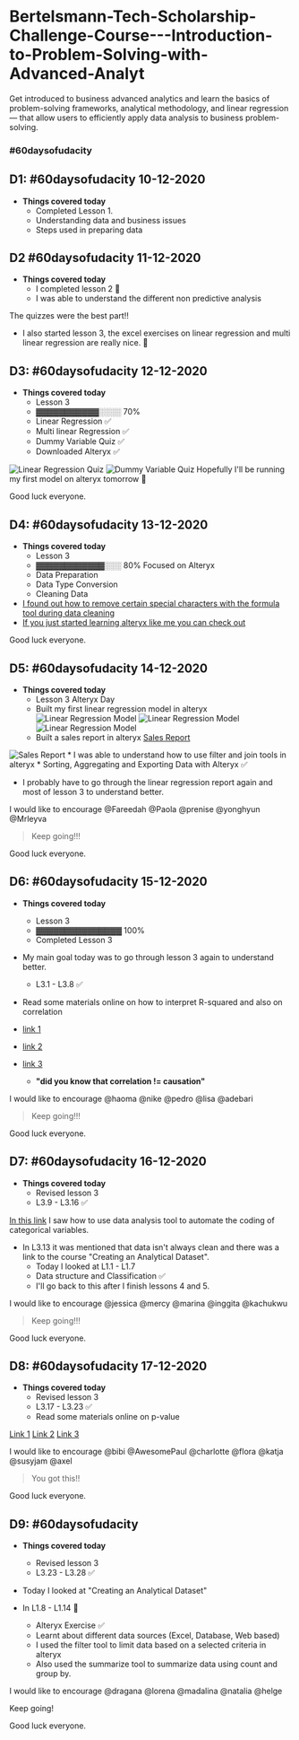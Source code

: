 # Bertelsmann-Tech-Scholarship-Challenge-Course---Introduction-to-Problem-Solving-with-Advanced-Analyt
Get introduced to business advanced analytics and learn the basics of problem-solving frameworks, analytical methodology, and linear regression — that allow users to efficiently apply data analysis to business problem-solving.
### #60daysofudacity 
## D1: #60daysofudacity 10-12-2020
 - **Things covered today** 
    - Completed Lesson 1.
    - Understanding data and business issues 
    - Steps used in preparing data

## D2 #60daysofudacity 11-12-2020
 - **Things covered today**
    * I completed lesson 2 🥳 
    * I was able to understand the different non predictive analysis 
 
The quizzes were the best part!!

- I also started lesson 3, the excel exercises on linear regression and multi linear regression are really nice. 🙌


## D3: #60daysofudacity 12-12-2020 
- **Things covered today**
   * Lesson 3
    - ▓▓▓▓▓▓▓▓▓▓▓░░░░ 70%
   * Linear Regression ✅
   * Multi linear Regression ✅
   * Dummy Variable Quiz ✅
   * Downloaded Alteryx ✅

![Linear Regression Quiz](https://github.com/oluwatosin17/Bertelsmann-Tech-Scholarship-Challenge-Course---Introduction-to-Problem-Solving-with-Advanced-Analyt/blob/main/Images/Screenshot_20210112_112052.jpg) 
![Dummy Variable Quiz](https://github.com/oluwatosin17/Bertelsmann-Tech-Scholarship-Challenge-Course---Introduction-to-Problem-Solving-with-Advanced-Analyt/blob/main/Images/Screenshot_20210112_114125.jpg) 
Hopefully I'll be running my first model on alteryx tomorrow 🤞

Good luck everyone.

## D4: #60daysofudacity 13-12-2020
- **Things covered today**
   * Lesson 3
   * ▓▓▓▓▓▓▓▓▓▓▓▓░░░ 80%
Focused on Alteryx 
   * Data Preparation
   * Data Type Conversion
   * Cleaning Data
- [I found out how to remove certain special characters with the formula tool during data cleaning](https://community.alteryx.com/t5/Alteryx-Designer-Discussions/Remove-certain-special-characters/td-p/108697) 
- [If you just started learning alteryx like me you can check out](https://www.analyseup.com/learn-alteryx/alteryx-introduction.html) 

Good luck everyone. 

## D5: #60daysofudacity 14-12-2020
- **Things covered today**
    * Lesson 3
Alteryx Day  
    * Built my first linear regression model in alteryx 
![Linear Regression Model](https://github.com/oluwatosin17/Bertelsmann-Tech-Scholarship-Challenge-Course---Introduction-to-Problem-Solving-with-Advanced-Analyt/blob/main/Images/first%20model%20result.png) 
![Linear Regression Model](https://github.com/oluwatosin17/Bertelsmann-Tech-Scholarship-Challenge-Course---Introduction-to-Problem-Solving-with-Advanced-Analyt/blob/main/Images/first%20model%20result2.png) 
![Linear Regression Model](https://github.com/oluwatosin17/Bertelsmann-Tech-Scholarship-Challenge-Course---Introduction-to-Problem-Solving-with-Advanced-Analyt/blob/main/Images/first%20model%20result1.png) 
    * Built a sales report in alteryx [Sales Report](https://www.analyseup.com/learn-alteryx/alteryx-introduction.html) 

![Sales Report](https://github.com/oluwatosin17/Bertelsmann-Tech-Scholarship-Challenge-Course---Introduction-to-Problem-Solving-with-Advanced-Analyt/blob/main/Images/sales.png) 
    * I was able to understand how to use filter and join tools in alteryx 
    * Sorting, Aggregating and Exporting Data with Alteryx ✅

- I probably have to go through the linear regression report again and most of lesson 3 to understand better. 

I would like to encourage @Fareedah @Paola @prenise @yonghyun @Mrleyva 

> Keep going!!! 



Good luck everyone. 


## D6: #60daysofudacity 15-12-2020
- **Things covered today**
  * Lesson 3
  * ▓▓▓▓▓▓▓▓▓▓▓▓▓▓▓ 100%
  * Completed Lesson 3

- My main goal today was to go through lesson 3 again to understand better. 
     * L3.1 - L3.8 ✅ 
- Read some materials online on how to interpret R-squared and also on correlation 

- [link 1](https://www.displayr.com/8-tips-for-interpreting-r-squared/)
- [link 2](https://blog.minitab.com/blog/adventures-in-statistics-2/regression-analysis-how-do-i-interpret-r-squared-and-assess-the-goodness-of-fit)
- [link 3](https://www.mathsisfun.com/data/correlation.html)

  * **"did you know that correlation != causation"**


I would like to encourage @haoma @nike @pedro @lisa @adebari 

> Keep going!!! 

Good luck everyone. 

## D7: #60daysofudacity 16-12-2020
- **Things covered today**
  * Revised lesson 3
  * L3.9 - L3.16 ✅ 

[In this link](https://www.real-statistics.com/multiple-regression/multiple-regression-analysis/categorical-coding-regression/) I saw how to use
data analysis tool to automate the coding of categorical variables. 

- In L3.13 it was mentioned that data isn't always clean and there was a link to the course "Creating an Analytical Dataset".
   * Today I looked at L1.1 - L1.7 
   * Data structure and Classification ✅ 
   * I'll go back to this after I finish lessons 4 and 5. 

I would like to encourage @jessica @mercy @marina @inggita @kachukwu

> Keep going!!! 

Good luck everyone. 

## D8: #60daysofudacity 17-12-2020
- **Things covered today**
  * Revised lesson 3
  * L3.17 - L3.23 ✅ 
  * Read some materials online on p-value

[Link 1](https://www.investopedia.com/terms/p/p-value.asp#:~:text=A%20p-value%20is%20a,confidence%20levels%20for%20hypothesis%20testing)  [Link 2](https://towardsdatascience.com/what-is-a-p-value-b9e6c207247f)  [Link 3](https://www.analyticsvidhya.com/blog/2019/09/everything-know-about-p-value-from-scratch-data-science/)


I would like to encourage @bibi
@AwesomePaul @charlotte @flora
@katja @susyjam @axel 

> You got this!!

Good luck everyone. 

## D9: #60daysofudacity
- **Things covered today**
  * Revised lesson 3
  * L3.23 - L3.28 ✅ 

- Today I looked at "Creating an Analytical Dataset" 
- In  L1.8 - L1.14 🥁
  * Alteryx Exercise ✅
  * Learnt about different data sources (Excel, Database, Web based) 
  * I used the filter tool to limit data based on a selected criteria in alteryx 
  * Also used the summarize tool to summarize data using count and group by. 

I would like to encourage @dragana
@lorena @madalina @natalia
@helge

Keep going! 


Good luck everyone. 






